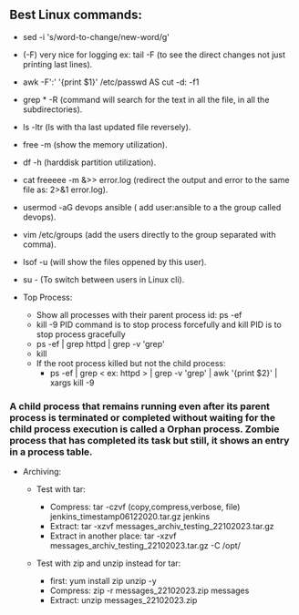 ## Best Linux commands:
- sed -i 's/word-to-change/new-word/g'  <file-name>
- (-F) very nice for logging ex: tail -F <filename> (to see the direct changes not just printing last lines).

- awk -F':' '{print $1}' /etc/passwd  AS  cut -d: -f1 <finename>
- grep <text> * -R  (command will search for the text in all the file, in all the subdirectories).

- ls -ltr (ls with tha last updated file reversely).
- free -m  (show the memory utilization).
- df -h (harddisk partition utilization).
- cat freeeee -m &>> error.log (redirect the output and error to the same file as: 2>&1 error.log).
- usermod -aG devops ansible  ( add user:ansible to a the group called devops).
- vim /etc/groups (add the users directly to the group separated with comma).
- lsof -u <user> (will show the files oppened by this user).
- su - <username> (To switch between users in Linux cli).
- Top Process:
    - Show all processes with their parent process id: ps -ef
    - kill -9 PID command is to stop process forcefully and kill PID  is to stop process gracefully
    - ps -ef | grep httpd | grep -v 'grep'
    - kill <process-pid>
    - If the root process killed but not the child process:
        - ps -ef | grep < ex: httpd > | grep -v 'grep' | awk '{print $2}' | xargs kill -9
    
### A child process that remains running even after its parent process is terminated or    completed without waiting for the child process execution is called a Orphan process. Zombie process that has completed its task but still, it shows an entry in a process table.

- Archiving:
    - Test with tar:
        - Compress: tar -czvf (copy,compress,verbose, file) jenkins_timestamp06122020.tar.gz jenkins
        - Extract: tar -xzvf messages_archiv_testing_22102023.tar.gz
        - Extract in another place: tar -xzvf messages_archiv_testing_22102023.tar.gz -C /opt/

    - Test with zip and unzip instead for tar:
        - first: yum install zip unzip -y
        - Compress: zip -r messages_22102023.zip messages
        - Extract: unzip messages_22102023.zip 